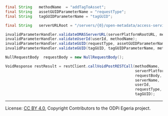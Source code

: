 <!-- SPDX-License-Identifier: CC-BY-4.0 -->
<!-- Copyright Contributors to the ODPi Egeria project. -->

```java
final String   methodName  = "addTagToAsset";
final String   assetGUIDParameterName = "requestType";
final String   tagGUIDParameterName = "tagGUID";

final String   serverURLRoot = "/servers/{0}/open-metadata/access-services/asset-consumer/users/{1}/assets/{2}/tags/{3}/delete

invalidParameterHandler.validateOMASServerURL(serverPlatformRootURL, methodName);
invalidParameterHandler.validateUserId(userId, methodName);
invalidParameterHandler.validateGUID(requestType, assetGUIDParameterName, methodName);
invalidParameterHandler.validateGUID(tagGUID, tagGUIDParameterName, methodName);

NullRequestBody  requestBody = new NullRequestBody();

VoidResponse restResult = restClient.callVoidPostRESTCall(methodName,
                                                          serverPlatformRootURL + urlTemplate,
                                                          requestBody,
                                                          serverName,
                                                          userId,
                                                          requestType,
                                                          tagGUID);
```


----
License: [CC BY 4.0](https://creativecommons.org/licenses/by/4.0/),
Copyright Contributors to the ODPi Egeria project.